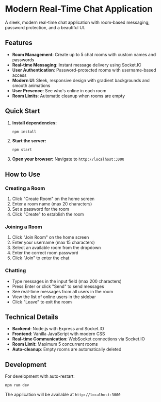 # Modern Real-Time Chat Application

A sleek, modern real-time chat application with room-based messaging, password protection, and a beautiful UI.

## Features

- **Room Management**: Create up to 5 chat rooms with custom names and passwords
- **Real-time Messaging**: Instant message delivery using Socket.IO
- **User Authentication**: Password-protected rooms with username-based access
- **Modern UI**: Sleek, responsive design with gradient backgrounds and smooth animations
- **User Presence**: See who's online in each room
- **Room Limits**: Automatic cleanup when rooms are empty

## Quick Start

1. **Install dependencies:**
   ```bash
   npm install
   ```

2. **Start the server:**
   ```bash
   npm start
   ```

3. **Open your browser:**
   Navigate to `http://localhost:3000`

## How to Use

### Creating a Room
1. Click "Create Room" on the home screen
2. Enter a room name (max 20 characters)
3. Set a password for the room
4. Click "Create" to establish the room

### Joining a Room
1. Click "Join Room" on the home screen
2. Enter your username (max 15 characters)
3. Select an available room from the dropdown
4. Enter the correct room password
5. Click "Join" to enter the chat

### Chatting
- Type messages in the input field (max 200 characters)
- Press Enter or click "Send" to send messages
- See real-time messages from all users in the room
- View the list of online users in the sidebar
- Click "Leave" to exit the room

## Technical Details

- **Backend**: Node.js with Express and Socket.IO
- **Frontend**: Vanilla JavaScript with modern CSS
- **Real-time Communication**: WebSocket connections via Socket.IO
- **Room Limit**: Maximum 5 concurrent rooms
- **Auto-cleanup**: Empty rooms are automatically deleted

## Development

For development with auto-restart:
```bash
npm run dev
```

The application will be available at `http://localhost:3000`

